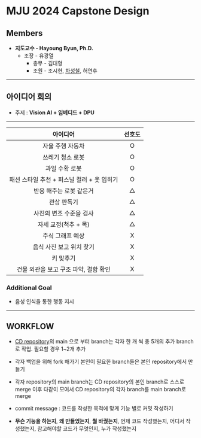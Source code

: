 # MJU 2024 Capstone Design

## Members

- **지도교수 - Hayoung Byun, Ph.D.**
  - 조장 - 유광열
    - 총무 - 김대형
    - 조원 - 조시현, [차성철](https://github.com/SungChul-CHA), 허연후

---

## 아이디어 회의

- 주제 : **Vision AI + 임베디드 + DPU**

---

|                  아이디어                  | 선호도  |
| :----------------------------------------: | :-----: |
|              자율 주행 자동차              |    O    |
|              쓰레기 청소 로봇              |    O    |
|               과일 수확 로봇               |    O    |
| 패션 스타일 추천 + 퍼스널 컬러 + 옷 입히기 |    O    |
|          반응 해주는 로봇 같은거           | &#9651; |
|                관상 판독기                 | &#9651; |
|          사진의 변조 수준을 검사           | &#9651; |
|            자세 교정(척추 + 목)            | &#9651; |
|              주식 그래프 예상              |    X    |
|          음식 사진 보고 위치 찾기          |    X    |
|                 키 맞추기                  |    X    |
|   건물 외관을 보고 구조 파악, 결함 확인    |    X    |

### Additional Goal

- 음성 인식을 통한 행동 지시

---

## WORKFLOW

- [CD repository](https://github.com/Cap-di/Capstone_design)의 main 으로 부터 branch는 각자 한 개 씩 총 5개의 추가 branch 로 작업. 필요할 경우 1~2개 추가

- 각자 백업을 위해
  fork 해가기
  본인이 필요한 branch들은 본인 repository에서 만들기

- 각자 repository의 main branch는 CD repository의 본인 branch로 스스로 merge
  이후 다같이 모여서 CD repository의 각자 branch를 main branch로 merge

- commit message : 코드를 작성한 목적에 맞게 기능 별로 커밋 작성하기

- **무슨 기능을 하는지**, **왜 만들었는지**, **뭘 바궜는지**, 언제 코드 작성했는지, 어디서 작성했는지, 참고해야할 코드가 무엇인지, 누가 작성했는지
